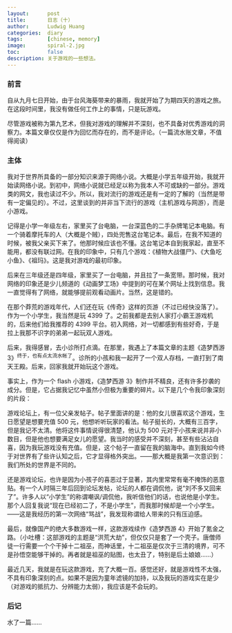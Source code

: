 ```yaml
---
layout:      post
title:       日志（十）
author:      Ludwig Huang
categories:  diary
tags:        [chinese, memory]
image:       spiral-2.jpg
toc:         false
description: 关于游戏的一些想法。
---
```


### 前言

自从九月七日开始，由于台风海葵带来的暴雨，我就开始了为期四天的游戏之旅。在这段时间里，我没有做任何工作上的事情，只是玩游戏。

尽管游戏被称为第九艺术，但我对游戏的理解并不深刻，也不具备对优秀游戏的洞察力。本篇文章仅仅是作为回忆而存在的，而不是评论。（一篇流水账文章，不值得阅读）

### 主体

我对于世界所具备的一部分知识来源于网络小说。大概是小学五年级开始，我就开始读网络小说。到初中，网络小说就已经足以称为我本人不可或缺的一部分。游戏类的网文，我也读过不少。所以，我对流行的游戏还是有一定的了解的（当然是带有一定偏见的）。不过，这里谈到的并非当下流行的游戏（主机游戏与网游），而是小游戏。

记得是小学一年级左右，家里买了台电脑，一台深蓝色的二手杂牌笔记本电脑。有一个骑着摩托车的人（大概是个贼），四处兜售这台笔记本。最后，在我不知道的时候，被我父亲买下来了。他那时候应该也不懂。这台笔记本自到我家起，直至不能用，都没有联过网。在我的印象中，只有几个游戏：《植物大战僵尸》、《大鱼吃小鱼》、《祖玛》。这是我对游戏的最初印象。

后来在三年级还是四年级，家里买了一台电脑，并且拉了一条宽带。那时候，我对网络的印象还是少儿频道的《动画梦工场》中提到的可在某个网址上找到信息。我一直觉得有了网络，就能够提前观看动画片。当然，这是错的。

在那个莽荒的游戏年代，人们还在玩《传奇》这样的页游（不过已经快没落了）。作为一个小学生，我当然是玩 4399 了。之前我都是去别人家打小霸王游戏机的，后来他们给我推荐的 4399 平台。初入网络，对一切都感到有些好奇，于是拉上我那不识字的弟弟一起玩双人游戏。

后来，我得感冒，去小诊所打点滴。在那里，我遇上了本篇文章的主题《造梦西游 3》<sup>终于，也有点太流水帐了</sup>。诊所的小孩和我一起开了一个双人存档，一直打到了南天王殿。后来，回家我就开始玩这个游戏。

事实上，作为一个 flash 小游戏，《造梦西游 3》制作并不精良，还有许多抄袭的成分。但是，它占据我记忆中虽然小但极为重要的碎片。以下是几个令我印象深刻的片段：

游戏论坛上，有一位父亲发帖子。帖子里面讲的是：他的女儿很喜欢这个游戏，生日愿望是想要充值 500 元，他想听听玩家的看法。帖子挺长的，大概有三百字，但是我记不太清。他将这件事情说得很清楚，他认为 500 元对于小孩来说并非小数目，但是他也想要满足女儿的愿望。我当时的感受并不深刻，甚至有些沾沾自喜，因为我玩游戏没有充值。但是，这个帖子一直留在我的脑海中。直到我如今终于对世界有了些许认知之后，它才显得格外突出。——那大概是我第一次意识到：我们所处的世界是不同的。

还是游戏论坛，也许是因为小孩子的喜恶过于显著，其内里常常有毫不掩饰的恶意贴。有一个人时隔三年后回到论坛发帖，论坛的人都在调侃他，说“刘不多又回来了”。许多人以“小学生”的称谓嘲讽/调侃他，我听信他们的话，也说他是小学生。那个人回复我说“现在已经初二了，不是小学生”，而我那时候却是一个小学生。——这是我经历的第一次网络“骂战”，我发现称谓给人带来的只有压迫感。

最后，就像国产的绝大多数游戏一样，这款游戏续作《造梦西游 4》开始了氪金之路。（小吐槽：这部游戏的主题是“洪荒大劫”，但仅仅只是套了一个壳子。唐僧师徒一行需要一个个干掉十二祖巫，而神话里，十二祖巫是仅次于三清的境界，可不是孙悟空能够干掉的。再者就是祖巫的贴图，也太丑了，特别是后土娘娘……）

最近几天，我就是在玩这款游戏，充了大概一百。感觉还好，就是游戏性不太强，不具有印象深刻的点。如果不是因为童年滤镜的加持，以及我玩的游戏实在是少（对游戏的抵抗力、分辨能力太弱），我应该是不会玩的。

### 后记

水了一篇……
